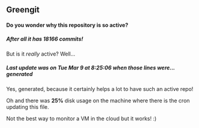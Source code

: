 ## Greengit

#### Do you wonder why this repository is so active?

##### After all it has 18166 commits!

But is it *really* active? Well...

##### Last update was on Tue Mar 9 at 8:25:06 when those lines were... generated

Yes, generated, because it certainly helps a lot to have such an active repo!

Oh and there was **25%** disk usage on the machine
where there is the cron updating this file.

Not the best way to monitor a VM in the cloud but it works! :)
